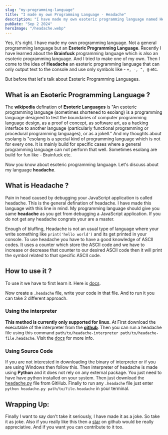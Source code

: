 ```yaml
---
slug: "my-programming-language"
title: "I made my own Programming Language - Headache"
description: "I have made my own esoteric programming language named Headache"
pubDate: "Sep 2 2024"
heroImage: "/headache.webp"
---
```



Yes, it's right. I have made my own programming language. 
Not a general programming language but an **Esoteric Programming Language**. 
Recently I have learned about the **Brainfuck** programming language which is also an esoteric programming language.
And I tried to make one of my own. Then I come to the idea of **Headache** an esoteric programming language that can only output text to the console and use only symbols like - `+, -, ^, @` etc.

But before that let's talk about Esoteric Programming Languages.


## What is an Esoteric Programming Language ?

The **wikipedia** defination of **Esoteric Languages** is "An esoteric programming language (sometimes shortened to esolang) is a programming language designed to test the boundaries of computer programming language design, as a proof of concept, as software art, as a hacking interface to another language (particularly functional programming or procedural programming languages), or as a jokell." And my thoughts about esolang is "esolang is a special kind of programming language which is not for every one. It is mainly build for specific cases where a general programming language can not perform that well. Sometimes esolang are build for fun like - Brainfuck etc.

Now you know about esoteric programming language.
Let's discuss about my language **headache**.

## What is Headache ?

Pain in head caused by debugging your JavaScript application is called headache.
This is the general defination of headache. I have made this language with this line in mind. 
My programming language should give you same **headache** as you get from debugging a JavaScript application.
If you do not get any headache congrats your are a master.

Enough of bluffing, Headache is not an usual type of language where your write something like `print('hello world')` and its get printed in your console. 
To use headache you have to have a good knowledge of ASCII codes. It uses a counter which store the ASCII code and we have to increase or decrease that counter to our desired ASCII code then it will print the symbol related to that specific ASCII code.

## How to use it ?

To use it we have to first learn it. Here is [docs](https://github.com/dshaw0004/headache).

Now create a `.headache` file, write your code in that file.
And to run it you can take 2 different approach.

### Using the interpreter

**This method is currently only supported for linux**.
At First download the executable of the interpreter from the [**github**](https://github.com/dshaw0004/headache/releases/). Then you can run a headache file using this command `path/to/headache-interpreter path/to/headache-file.headache`. Visit the [docs](https://github.com/dshaw0004/headache) for more info.

### Using Source Code

If you are not interested in downloading the binary of interpreter or if you are using Windows then follow this.
Then interpreter of headache is made using **Python** and it does not rely on any external package.
You just need to have have python installed on your system. Then just download the [headache.py](https://github.com/dshaw0004/headache/blob/main/headache.py) file from GitHub. Finally to run any `.headache` file just enter `python headache.py path/to/file.headache` in your terminal.

## Wrapping Up:

Finally I want to say don't take it seriously, I have made it as a joke. So take it as joke.
Also if you really like this then a [star](https://github.com/dshaw0004/headache) on github would be really appreciative.
And if you want you can contribute to it too.
